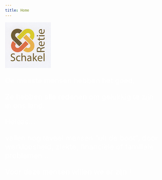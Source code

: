 ```yaml
---
title: Home
---
```

![](/images/schakelretie_logo_150px.png)

<FONT SIZE="+2" COLOR="#FFFFFF" FACE="">

De meeste mensen hebben het goed. 

Ze hebben alle redenen om gelukkig te zijn in ons land.<br>

Helaas…<br>

vallen nog teveel mensen “uit de boot”, door werkloosheid, ziekte, financiële of familiale problemen…<br>

Voor deze mensen willen we er zijn !

</FONT>
